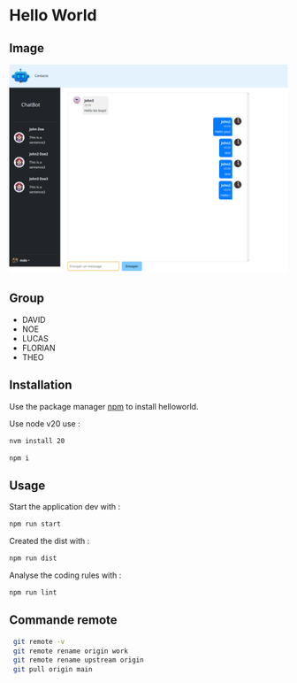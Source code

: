 # Hello World

## Image

![Projet](./image.png)

## Group

- DAVID
- NOE 
- LUCAS
- FLORIAN
- THEO 


## Installation

Use the package manager [npm](https://www.npmjs.com/) to install helloworld.

Use node v20 use :
```bash
nvm install 20
```

```bash
npm i
```

## Usage

Start the application dev with :

```bash
npm run start
```

Created the dist with :

```bash
npm run dist
```

Analyse the coding rules with :

```bash
npm run lint
```

## Commande remote

```sh
 git remote -v
 git remote rename origin work
 git remote rename upstream origin
 git pull origin main
```
